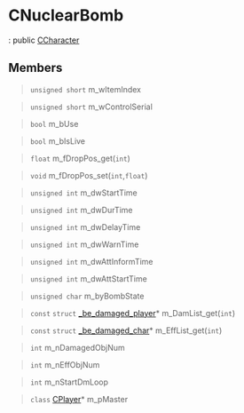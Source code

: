 # CNuclearBomb
: public [CCharacter](lua/classes/CCharacter.md)
 
## Members
 
> `unsigned short` m_wItemIndex
 
> `unsigned short` m_wControlSerial
 
> `bool` m_bUse
 
> `bool` m_bIsLive
 
> `float` m_fDropPos_get(`int`)
 
> `void` m_fDropPos_set(`int`,`float`)
 
> `unsigned int` m_dwStartTime
 
> `unsigned int` m_dwDurTime
 
> `unsigned int` m_dwDelayTime
 
> `unsigned int` m_dwWarnTime
 
> `unsigned int` m_dwAttInformTime
 
> `unsigned int` m_dwAttStartTime
 
> `unsigned char` m_byBombState
 
> `const` `struct` [_be_damaged_player](lua/classes/_be_damaged_player.md)* m_DamList_get(`int`)
 
> `const` `struct` [_be_damaged_char](lua/classes/_be_damaged_char.md)* m_EffList_get(`int`)
 
> `int` m_nDamagedObjNum
 
> `int` m_nEffObjNum
 
> `int` m_nStartDmLoop
 
> `class` [CPlayer](lua/classes/CPlayer.md)* m_pMaster
 

